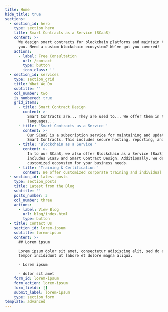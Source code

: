 ```yaml
---
title: Home
hide_title: true
sections:
  - section_id: hero
    type: section_hero
    title: Smart Contracts as a Service (SCaaS)
    content: >-
      We design smart contracts for blockchain platforms and maintain them for
      you. Need a custom blockchain ecosystem? We’ve got you covered!
    actions:
      - label: Free Consultation
        url: /contact
        type: button
        icon_class: ''
  - section_id: services
    type: section_grid
    title: What We Do
    subtitle: ''
    col_number: two
    is_numbered: true
    grid_items:
      - title: Smart Contract Design
        content: >-
          Smart Contracts are... They are used to... We offer them in these
          languages... 
      - title: 'Smart Contracts as a Service '
        content: >-
          Our SCaaS is a subscription service for maintaining and updating your
          Smart Contracts. This includes secure hosting, reporting, and ...
      - title: 'Blockchain as a Service '
        content: >-
          In to our SCaaS, we also offer Blockchain as a Service (BaaS). This
          includes SCaaS and Smart Contract Design. Additionally, we develop a
          customized ecosystem for your business needs.
      - title: 'Training & Certification '
        content: We offer customized corporate training and individual certification...
  - section_id: latest-posts
    type: section_posts
    title: Latest from the Blog
    subtitle: ''
    posts_number: 3
    col_number: three
    actions:
      - label: View Blog
        url: blog/index.html
        type: button
  - title: Contact Us
    section_id: lorem-ipsum
    subtitle: lorem-ipsum
    content: >-
      ## Lorem ipsum

      Lorem ipsum dolor sit amet, consectetur adipiscing elit, sed do eiusmod
      tempor incididunt ut labore et dolore magna aliqua.

      - Lorem ipsum

      - dolor sit amet
    form_id: lorem-ipsum
    form_action: lorem-ipsum
    form_fields: []
    submit_label: lorem-ipsum
    type: section_form
template: advanced
---
```

